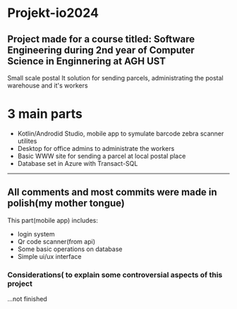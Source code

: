 # Projekt-io2024
Project made for a course titled: Software Engineering during 2nd year of Computer Science in Enginnering at AGH UST
---
Small scale postal It solution for sending parcels, administrating the postal warehouse and it's workers

# 3 main parts
- Kotlin/Androdid Studio, mobile app to symulate barcode zebra scanner utilites
- Desktop for office admins to administrate the workers
- Basic WWW site for sending a parcel at local postal place
- Database set in Azure with Transact-SQL

---
## All comments and most commits were made in polish(my mother tongue)
 This part(mobile app) includes:
 - login system
 - Qr code scanner(from api)
 - Some basic operations on database
 - Simple ui/ux interface

### Considerations( to explain some controversial aspects of this project
...not finished

